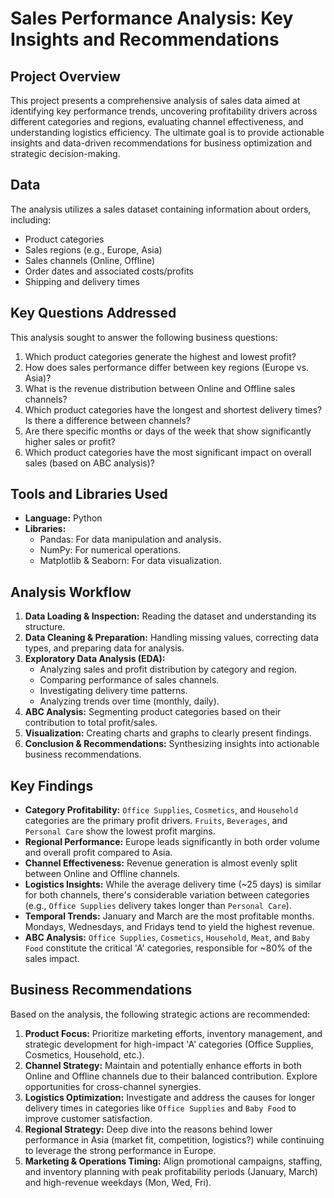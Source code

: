 # Sales Performance Analysis: Key Insights and Recommendations

## Project Overview

This project presents a comprehensive analysis of sales data aimed at identifying key performance trends, uncovering profitability drivers across different categories and regions, evaluating channel effectiveness, and understanding logistics efficiency. The ultimate goal is to provide actionable insights and data-driven recommendations for business optimization and strategic decision-making.

## Data

The analysis utilizes a sales dataset containing information about orders, including:
* Product categories
* Sales regions (e.g., Europe, Asia)
* Sales channels (Online, Offline)
* Order dates and associated costs/profits
* Shipping and delivery times

## Key Questions Addressed

This analysis sought to answer the following business questions:
1.  Which product categories generate the highest and lowest profit?
2.  How does sales performance differ between key regions (Europe vs. Asia)?
3.  What is the revenue distribution between Online and Offline sales channels?
4.  Which product categories have the longest and shortest delivery times? Is there a difference between channels?
5.  Are there specific months or days of the week that show significantly higher sales or profit?
6.  Which product categories have the most significant impact on overall sales (based on ABC analysis)?

## Tools and Libraries Used

* **Language:** Python
* **Libraries:**
    * Pandas: For data manipulation and analysis.
    * NumPy: For numerical operations.
    * Matplotlib & Seaborn: For data visualization.

## Analysis Workflow

1.  **Data Loading & Inspection:** Reading the dataset and understanding its structure.
2.  **Data Cleaning & Preparation:** Handling missing values, correcting data types, and preparing data for analysis.
3.  **Exploratory Data Analysis (EDA):**
    * Analyzing sales and profit distribution by category and region.
    * Comparing performance of sales channels.
    * Investigating delivery time patterns.
    * Analyzing trends over time (monthly, daily).
4.  **ABC Analysis:** Segmenting product categories based on their contribution to total profit/sales.
5.  **Visualization:** Creating charts and graphs to clearly present findings.
6.  **Conclusion & Recommendations:** Synthesizing insights into actionable business recommendations.

## Key Findings

* **Category Profitability:** `Office Supplies`, `Cosmetics`, and `Household` categories are the primary profit drivers. `Fruits`, `Beverages`, and `Personal Care` show the lowest profit margins.
* **Regional Performance:** Europe leads significantly in both order volume and overall profit compared to Asia.
* **Channel Effectiveness:** Revenue generation is almost evenly split between Online and Offline channels.
* **Logistics Insights:** While the average delivery time (~25 days) is similar for both channels, there's considerable variation between categories (e.g., `Office Supplies` delivery takes longer than `Personal Care`).
* **Temporal Trends:** January and March are the most profitable months. Mondays, Wednesdays, and Fridays tend to yield the highest revenue.
* **ABC Analysis:** `Office Supplies`, `Cosmetics`, `Household`, `Meat`, and `Baby Food` constitute the critical 'A' categories, responsible for ~80% of the sales impact.

## Business Recommendations

Based on the analysis, the following strategic actions are recommended:
1.  **Product Focus:** Prioritize marketing efforts, inventory management, and strategic development for high-impact 'A' categories (Office Supplies, Cosmetics, Household, etc.).
2.  **Channel Strategy:** Maintain and potentially enhance efforts in both Online and Offline channels due to their balanced contribution. Explore opportunities for cross-channel synergies.
3.  **Logistics Optimization:** Investigate and address the causes for longer delivery times in categories like `Office Supplies` and `Baby Food` to improve customer satisfaction.
4.  **Regional Strategy:** Deep dive into the reasons behind lower performance in Asia (market fit, competition, logistics?) while continuing to leverage the strong performance in Europe.
5.  **Marketing & Operations Timing:** Align promotional campaigns, staffing, and inventory planning with peak profitability periods (January, March) and high-revenue weekdays (Mon, Wed, Fri).
